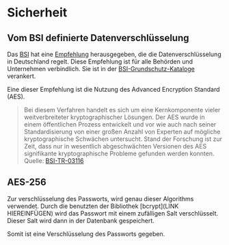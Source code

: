 # Sicherheit

## Vom BSI definierte Datenverschlüsselung

Das [BSI](https://www.bsi.bund.de) hat eine [Empfehlung](https://www.bsi.bund.de/SharedDocs/Downloads/DE/BSI/Publikationen/TechnischeRichtlinien/TR03116/BSI-TR-03116.pdf?__blob=publicationFile&v=1) herausgegeben, die die Datenverschlüsselung in Deutschland regelt. Diese Empfehlung ist für alle Behörden und Unternehmen verbindlich. Sie ist in der [BSI-Grundschutz-Kataloge](https://www.bsi.bund.de/DE/Themen/Grundschutz/GrundschutzKataloge/GrundschutzKataloge_node.html) verankert.

Eine dieser Empfehlung ist die Nutzung des Advanced Encryption Standard (AES). 

> Bei diesem Verfahren handelt es sich um eine Kernkomponente vieler weitverbreiteter kryptographischer Lösungen. Der AES wurde in einem öffentlichen Prozess entwickelt und vor wie auch nach seiner Standardisierung von einer großen Anzahl von Experten auf mögliche kryptographische Schwächen untersucht. Stand der Forschung ist zur Zeit, dass nur in wesentlich abgeschwächten Versionen des AES signifikante kryptographische Probleme gefunden werden konnten.
> Quelle: [BSI-TR-03116](https://www.bsi.bund.de/SharedDocs/Downloads/DE/BSI/Publikationen/TechnischeRichtlinien/TR03116/BSI-TR-03116.pdf?__blob=publicationFile&v=1)

## AES-256

Zur verschlüsselung des Passworts, wird genau dieser Algorithms verwendet. Durch die benutzten der Bibliothek [bcrypt](LINK HIEREINFÜGEN) wird das Passwort mit einem zufälligen Salt verschlüsselt. Dieser Salt wird dann in der Datenbank gespeichert.

Somit ist eine Verschlüsselung des Passworts gegeben.